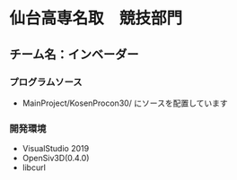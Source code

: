 # 仙台高専名取　競技部門  
## チーム名：インベーダー  

### プログラムソース
* MainProject/KosenProcon30/ にソースを配置しています

### 開発環境
* VisualStudio 2019
* OpenSiv3D(0.4.0)
* libcurl
